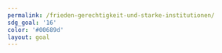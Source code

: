 ```yaml
---
permalink: /frieden-gerechtigkeit-und-starke-institutionen/
sdg_goal: '16'
color: '#00689d'
layout: goal
---
```


